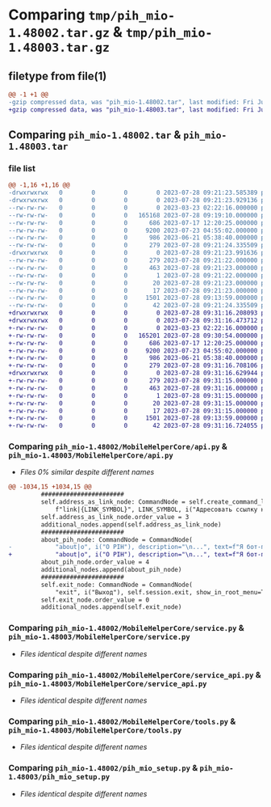 # Comparing `tmp/pih_mio-1.48002.tar.gz` & `tmp/pih_mio-1.48003.tar.gz`

## filetype from file(1)

```diff
@@ -1 +1 @@
-gzip compressed data, was "pih_mio-1.48002.tar", last modified: Fri Jul 28 09:21:24 2023, max compression
+gzip compressed data, was "pih_mio-1.48003.tar", last modified: Fri Jul 28 09:31:16 2023, max compression
```

## Comparing `pih_mio-1.48002.tar` & `pih_mio-1.48003.tar`

### file list

```diff
@@ -1,16 +1,16 @@
-drwxrwxrwx   0        0        0        0 2023-07-28 09:21:23.585389 pih_mio-1.48002/
-drwxrwxrwx   0        0        0        0 2023-07-28 09:21:23.929136 pih_mio-1.48002/MobileHelperCore/
--rw-rw-rw-   0        0        0        0 2023-03-23 02:22:16.000000 pih_mio-1.48002/MobileHelperCore/__init__.py
--rw-rw-rw-   0        0        0   165168 2023-07-28 09:19:10.000000 pih_mio-1.48002/MobileHelperCore/api.py
--rw-rw-rw-   0        0        0      686 2023-07-17 12:20:25.000000 pih_mio-1.48002/MobileHelperCore/service.py
--rw-rw-rw-   0        0        0     9200 2023-07-23 04:55:02.000000 pih_mio-1.48002/MobileHelperCore/service_api.py
--rw-rw-rw-   0        0        0      986 2023-06-21 05:38:40.000000 pih_mio-1.48002/MobileHelperCore/tools.py
--rw-rw-rw-   0        0        0      279 2023-07-28 09:21:24.335509 pih_mio-1.48002/PKG-INFO
-drwxrwxrwx   0        0        0        0 2023-07-28 09:21:23.991636 pih_mio-1.48002/pih_MIO.egg-info/
--rw-rw-rw-   0        0        0      279 2023-07-28 09:21:22.000000 pih_mio-1.48002/pih_MIO.egg-info/PKG-INFO
--rw-rw-rw-   0        0        0      463 2023-07-28 09:21:23.000000 pih_mio-1.48002/pih_MIO.egg-info/SOURCES.txt
--rw-rw-rw-   0        0        0        1 2023-07-28 09:21:22.000000 pih_mio-1.48002/pih_MIO.egg-info/dependency_links.txt
--rw-rw-rw-   0        0        0       20 2023-07-28 09:21:23.000000 pih_mio-1.48002/pih_MIO.egg-info/requires.txt
--rw-rw-rw-   0        0        0       17 2023-07-28 09:21:23.000000 pih_mio-1.48002/pih_MIO.egg-info/top_level.txt
--rw-rw-rw-   0        0        0     1501 2023-07-28 09:13:59.000000 pih_mio-1.48002/pih_mio_setup.py
--rw-rw-rw-   0        0        0       42 2023-07-28 09:21:24.335509 pih_mio-1.48002/setup.cfg
+drwxrwxrwx   0        0        0        0 2023-07-28 09:31:16.208093 pih_mio-1.48003/
+drwxrwxrwx   0        0        0        0 2023-07-28 09:31:16.473712 pih_mio-1.48003/MobileHelperCore/
+-rw-rw-rw-   0        0        0        0 2023-03-23 02:22:16.000000 pih_mio-1.48003/MobileHelperCore/__init__.py
+-rw-rw-rw-   0        0        0   165201 2023-07-28 09:30:54.000000 pih_mio-1.48003/MobileHelperCore/api.py
+-rw-rw-rw-   0        0        0      686 2023-07-17 12:20:25.000000 pih_mio-1.48003/MobileHelperCore/service.py
+-rw-rw-rw-   0        0        0     9200 2023-07-23 04:55:02.000000 pih_mio-1.48003/MobileHelperCore/service_api.py
+-rw-rw-rw-   0        0        0      986 2023-06-21 05:38:40.000000 pih_mio-1.48003/MobileHelperCore/tools.py
+-rw-rw-rw-   0        0        0      279 2023-07-28 09:31:16.708106 pih_mio-1.48003/PKG-INFO
+drwxrwxrwx   0        0        0        0 2023-07-28 09:31:16.629944 pih_mio-1.48003/pih_MIO.egg-info/
+-rw-rw-rw-   0        0        0      279 2023-07-28 09:31:15.000000 pih_mio-1.48003/pih_MIO.egg-info/PKG-INFO
+-rw-rw-rw-   0        0        0      463 2023-07-28 09:31:16.000000 pih_mio-1.48003/pih_MIO.egg-info/SOURCES.txt
+-rw-rw-rw-   0        0        0        1 2023-07-28 09:31:15.000000 pih_mio-1.48003/pih_MIO.egg-info/dependency_links.txt
+-rw-rw-rw-   0        0        0       20 2023-07-28 09:31:15.000000 pih_mio-1.48003/pih_MIO.egg-info/requires.txt
+-rw-rw-rw-   0        0        0       17 2023-07-28 09:31:15.000000 pih_mio-1.48003/pih_MIO.egg-info/top_level.txt
+-rw-rw-rw-   0        0        0     1501 2023-07-28 09:13:59.000000 pih_mio-1.48003/pih_mio_setup.py
+-rw-rw-rw-   0        0        0       42 2023-07-28 09:31:16.724055 pih_mio-1.48003/setup.cfg
```

### Comparing `pih_mio-1.48002/MobileHelperCore/api.py` & `pih_mio-1.48003/MobileHelperCore/api.py`

 * *Files 0% similar despite different names*

```diff
@@ -1034,15 +1034,15 @@
         #######################
         self.address_as_link_node: CommandNode = self.create_command_link(
             f"link|{LINK_SYMBOL}", LINK_SYMBOL, i("Адресовать ссылку на команду"), MobileHelper.ADM, True)
         self.address_as_link_node.order_value = 3
         additional_nodes.append(self.address_as_link_node)
         #######################
         about_pih_node: CommandNode = CommandNode(
-            "about|o", i("О PIH"), description="\n...", text=f"Я бот-помощник для решения Ваших задач. Моё имя составлено из первых букв нашей организации: *P* acific *I* nternational *H* ospital.\n\n_Автор: {i(b('Караченцев Никита Александрович'))}", show_in_root_menu=True, wait_for_input=False, show_always=True)
+            "about|o", i("О PIH"), description="\n...", text=f"Я бот-помощник для решения Ваших задач. Моё имя составлено из первых букв нашей организации: *P* acific *I* nternational *H* ospital.\n\n_Автор: {i(b('Караченцев Никита Александрович'))}\nВерсия: {A.V.MIO.local()}", show_in_root_menu=True, wait_for_input=False, show_always=True)
         about_pih_node.order_value = 4
         additional_nodes.append(about_pih_node)
         #######################
         self.exit_node: CommandNode = CommandNode(
             "exit", i("Выход"), self.session.exit, show_in_root_menu=True, wait_for_input=False, show_always=True, as_link=True)
         self.exit_node.order_value = 0
         additional_nodes.append(self.exit_node)
```

### Comparing `pih_mio-1.48002/MobileHelperCore/service.py` & `pih_mio-1.48003/MobileHelperCore/service.py`

 * *Files identical despite different names*

### Comparing `pih_mio-1.48002/MobileHelperCore/service_api.py` & `pih_mio-1.48003/MobileHelperCore/service_api.py`

 * *Files identical despite different names*

### Comparing `pih_mio-1.48002/MobileHelperCore/tools.py` & `pih_mio-1.48003/MobileHelperCore/tools.py`

 * *Files identical despite different names*

### Comparing `pih_mio-1.48002/pih_mio_setup.py` & `pih_mio-1.48003/pih_mio_setup.py`

 * *Files identical despite different names*

